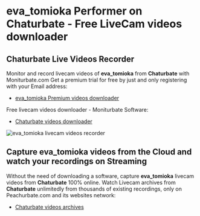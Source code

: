 # eva_tomioka Performer on Chaturbate - Free LiveCam videos downloader

## Chaturbate Live Videos Recorder

Monitor and record livecam videos of **eva_tomioka** from **Chaturbate** with Moniturbate.com
Get a premium trial for free by just and only registering with your Email address:
* [eva_tomioka Premium videos downloader](https://moniturbate.com/request-demo-licence-key.html)

Free livecam videos downloader - Moniturbate Software:
* [Chaturbate videos downloader](https://moniturbate.com/moniturbate-download-software.html)

![eva_tomioka livecam videos recorder](https://peachurnet.com/templates/moniturbate-software.png)


## Capture eva_tomioka videos from the Cloud and watch your recordings on Streaming

Without the need of downloading a software, capture **eva_tomioka** livecam videos from **Chaturbate** 100% online.
Watch Livecam archives from **Chaturbate** unlimitedly from thousands of existing recordings, only on Peachurbate.com and its websites network:
* [Chaturbate videos archives](https://peachurnet.com/)